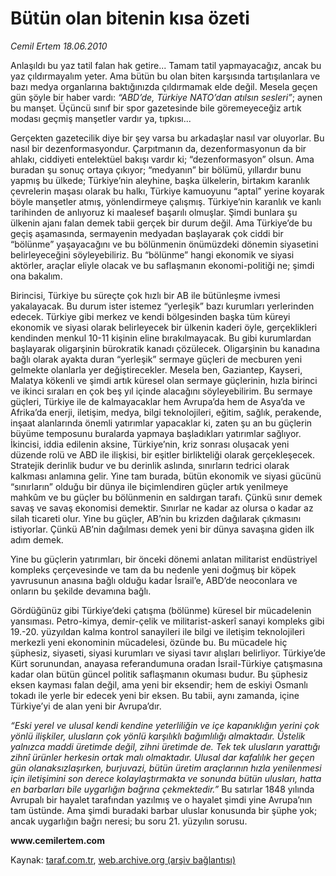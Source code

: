 # Bütün olan bitenin kısa özeti

*Cemil Ertem 18.06.2010*

<div class="yazi">
<p>Anlaşıldı bu yaz tatil falan hak getire... Tamam tatil yapmayacağız, ancak bu yaz çıldırmayalım yeter. Ama bütün bu olan biten karşısında tartışılanlara ve bazı medya organlarına baktığınızda çıldırmamak elde değil. Mesela geçen gün şöyle bir haber vardı: <i>“ABD’de, Türkiye NATO’dan atılsın sesleri”</i>; aynen bu manşet. Üçüncü sınıf bir spor gazetesinde bile göremeyeceğiz artık modası geçmiş manşetler vardır ya, tıpkısı...</p>
<p>Gerçekten gazetecilik diye bir şey varsa bu arkadaşlar nasıl var oluyorlar. Bu nasıl bir dezenformasyondur. Çarpıtmanın da, dezenformasyonun da bir ahlakı, ciddiyeti entelektüel bakışı vardır ki; “dezenformasyon” olsun. Ama buradan şu sonuç ortaya çıkıyor; “medyanın” bir bölümü, yıllardır bunu yapmış bu ülkede; Türkiye’nin aleyhine, başka ülkelerin, birtakım karanlık çevrelerin maşası olarak bu halkı, Türkiye kamuoyunu “aptal” yerine koyarak böyle manşetler atmış, yönlendirmeye çalışmış. Türkiye’nin karanlık ve kanlı tarihinden de anlıyoruz ki maalesef başarılı olmuşlar. Şimdi bunlara şu ülkenin ajanı falan demek tabii gerçek bir durum değil. Ama Türkiye’de bu geçiş aşamasında, sermayenin medyadan başlayarak çok ciddi bir “bölünme” yaşayacağını ve bu bölünmenin önümüzdeki dönemin siyasetini belirleyeceğini söyleyebiliriz. Bu “bölünme” hangi ekonomik ve siyasi aktörler, araçlar eliyle olacak ve bu saflaşmanın ekonomi-politiği ne; şimdi ona bakalım.</p>
<p>Birincisi, Türkiye bu süreçte çok hızlı bir AB ile bütünleşme ivmesi yakalayacak. Bu durum ister istemez “yerleşik” bazı kurumları yerlerinden edecek. Türkiye gibi merkez ve kendi bölgesinden başka tüm küreyi ekonomik ve siyasi olarak belirleyecek bir ülkenin kaderi öyle, gerçeklikleri kendinden menkul 10-11 kişinin eline bırakılmayacak. Bu gibi kurumlardan başlayarak oligarşinin bürokratik kanadı çözülecek. Oligarşinin bu kanadına bağlı olarak ayakta duran “yerleşik” sermaye güçleri de mecburen yeni gelmekte olanlarla yer değiştirecekler. Mesela ben, Gaziantep, Kayseri, Malatya kökenli ve şimdi artık küresel olan sermaye güçlerinin, hızla birinci ve ikinci sıraları en çok beş yıl içinde alacağını söyleyebilirim. Bu sermaye güçleri, Türkiye ile de kalmayacaklar hem Avrupa’da hem de Asya’da ve Afrika’da enerji, iletişim, medya, bilgi teknolojileri, eğitim, sağlık, perakende, inşaat alanlarında önemli yatırımlar yapacaklar ki, zaten şu an bu güçlerin büyüme temposunu buralarda yapmaya başladıkları yatırımlar sağlıyor. İkincisi, iddia edilenin aksine, Türkiye’nin, kriz sonrası oluşacak yeni düzende rolü ve ABD ile ilişkisi, bir eşitler birlikteliği olarak gerçekleşecek. Stratejik derinlik budur ve bu derinlik aslında, sınırların tedrici olarak kalkması anlamına gelir. Yine tam burada, bütün ekonomik ve siyasi gücünü “sınırların” olduğu bir dünya ile biçimlendiren güçler artık yenilmeye mahkûm ve bu güçler bu bölünmenin en saldırgan tarafı. Çünkü sınır demek savaş ve savaş ekonomisi demektir. Sınırlar ne kadar az olursa o kadar az silah ticareti olur. Yine bu güçler, AB’nin bu krizden dağılarak çıkmasını istiyorlar. Çünkü AB’nin dağılması demek yeni bir dünya savaşına giden ilk adım demek.</p>
<p>Yine bu güçlerin yatırımları, bir önceki dönemi anlatan militarist endüstriyel kompleks çerçevesinde ve tam da bu nedenle yeni doğmuş bir köpek yavrusunun anasına bağlı olduğu kadar İsrail’e, ABD’de neoconlara ve onların bu şekilde devamına bağlı.</p>
<p>Gördüğünüz gibi Türkiye’deki çatışma (bölünme) küresel bir mücadelenin yansıması. Petro-kimya, demir-çelik ve militarist-askerî sanayi kompleks gibi 19.-20. yüzyıldan kalma kontrol sanayileri ile bilgi ve iletişim teknolojileri merkezli yeni ekonominin mücadelesi, özünde bu. Bu mücadele hiç şüphesiz, siyaseti, siyasi kurumları ve siyasi tavır alışları belirliyor. Türkiye’de Kürt sorunundan, anayasa referandumuna oradan İsrail-Türkiye çatışmasına kadar olan bütün güncel politik saflaşmanın okuması budur. Bu şüphesiz eksen kayması falan değil, ama yeni bir eksendir; hem de eskiyi Osmanlı tokadı ile yerle bir edecek yeni bir eksen. Bu tabii, aynı zamanda, içine Türkiye’yi de alan yeni bir Avrupa’dır.</p>
<p><i>“Eski yerel ve ulusal kendi kendine yeterliliğin ve içe kapanıklığın yerini çok yönlü ilişkiler, ulusların çok yönlü karşılıklı bağımlılığı almaktadır. Üstelik yalnızca maddi üretimde değil, zihni üretimde de. Tek tek ulusların yarattığı zihnî ürünler herkesin ortak malı olmaktadır. Ulusal dar kafalılık her geçen gün olanaksızlaşırken, burjuvazi, bütün üretim araçlarının hızla yenilenmesi için iletişimini son derece kolaylaştırmakta ve sonunda bütün ulusları, hatta en barbarları bile uygarlığın bağrına çekmektedir.” </i>Bu satırlar 1848 yılında Avrupalı bir hayalet tarafından yazılmış ve o hayalet şimdi yine Avrupa’nın tam üstünde. Ama şimdi buradaki barbar uluslar konusunda bir şüphe yok; ancak uygarlığın bağrı neresi; bu soru 21. yüzyılın sorusu.</p>
<p><b>www.cemilertem.com</b></p></div>

Kaynak: [taraf.com.tr](http://www.taraf.com.tr:80/cemil-ertem/makale-butun-olan-bitenin-kisa-ozeti.htm), [web.archive.org (arşiv bağlantısı)](http://web.archive.org/web/20100620000050/http://www.taraf.com.tr:80/cemil-ertem/makale-butun-olan-bitenin-kisa-ozeti.htm)
